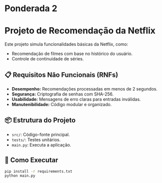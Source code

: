 # Ponderada 2
 
# Projeto de Recomendação da Netflix

Este projeto simula funcionalidades básicas da Netflix, como:
- Recomendação de filmes com base no histórico do usuário.
- Controle de continuidade de séries.

## 📋 Requisitos Não Funcionais (RNFs)
- **Desempenho:** Recomendações processadas em menos de 2 segundos.
- **Segurança:** Criptografia de senhas com SHA-256.
- **Usabilidade:** Mensagens de erro claras para entradas inválidas.
- **Manutenibilidade:** Código modular e organizado.

## 📦 Estrutura do Projeto
- `src/`: Código-fonte principal.
- `tests/`: Testes unitários.
- `main.py`: Executa a aplicação.

## 🚀 Como Executar
```bash
pip install -r requirements.txt
python main.py
